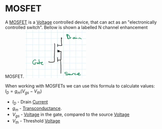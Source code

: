 # MOSFET
A [MOSFET](../../..//Electronics/MOSFET/MOSFET.md) is a [Voltage](../Voltage/Voltage.md) controlled device, that can act as an "electronically controlled switch".
Bellow is shown a labelled N channel enhancement MOSFET.
![](N-MOSFET.png)

When working with MOSFETs we can use this formula to calculate values:
$I_D = g_m(V_{gs} - V_{th})$
- $I_D$ - Drain [Current](../Ohms%20law/Current.md)
- $g_m$ - [Transconductance](Electronics/Transconductance.md).
- $V_{gs}$ - [Voltage](../Voltage/Voltage.md) in the gate, compared to the source [Voltage](../Voltage/Voltage.md)
- $V_{th}$ - Threshold [Voltage](../Voltage/Voltage.md)